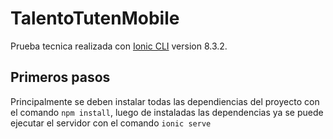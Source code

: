 # TalentoTutenMobile

Prueba tecnica realizada con [Ionic CLI](https://github.com/ionic-team/ionic-cli) version 8.3.2. 

## Primeros pasos

Principalmente se deben instalar todas las dependiencias del proyecto con el comando `npm install`, luego de instaladas las dependencias ya se puede ejecutar el servidor con el comando `ionic serve`

